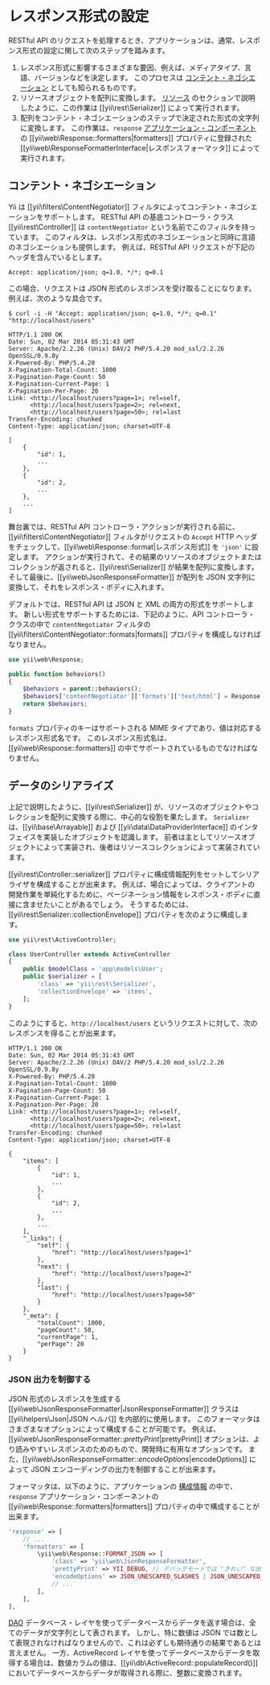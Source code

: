レスポンス形式の設定
====================

RESTful API のリクエストを処理するとき、アプリケーションは、通常、レスポンス形式の設定に関して次のステップを踏みます。

1. レスポンス形式に影響するさまざまな要因、例えば、メディアタイプ、言語、バージョンなどを決定します。
   このプロセスは [コンテント・ネゴシエーション](http://en.wikipedia.org/wiki/Content_negotiation) としても知られるものです。
2. リソースオブジェクトを配列に変換します。
   [リソース](rest-resources.md) のセクションで説明したように、この作業は [[yii\rest\Serializer]] によって実行されます。
3. 配列をコンテント・ネゴシエーションのステップで決定された形式の文字列に変換します。
   この作業は、`response` [アプリケーション・コンポーネント](structure-application-components.md) の [[yii\web\Response::formatters|formatters]] プロパティに登録された [[yii\web\ResponseFormatterInterface|レスポンスフォーマッタ]] によって実行されます。

## コンテント・ネゴシエーション <span id="content-negotiation"></span>

Yii は [[yii\filters\ContentNegotiator]] フィルタによってコンテント・ネゴシエーションをサポートします。
RESTful API の基底コントローラ・クラス [[yii\rest\Controller]] は `contentNegotiator` という名前でこのフィルタを持っています。
このフィルタは、レスポンス形式のネゴシエーションと同時に言語のネゴシエーションも提供します。
例えば、RESTful API リクエストが下記のヘッダを含んでいるとします。

```
Accept: application/json; q=1.0, */*; q=0.1
```

この場合、リクエストは JSON 形式のレスポンスを受け取ることになります。例えば、次のような具合です。

```
$ curl -i -H "Accept: application/json; q=1.0, */*; q=0.1" "http://localhost/users"

HTTP/1.1 200 OK
Date: Sun, 02 Mar 2014 05:31:43 GMT
Server: Apache/2.2.26 (Unix) DAV/2 PHP/5.4.20 mod_ssl/2.2.26 OpenSSL/0.9.8y
X-Powered-By: PHP/5.4.20
X-Pagination-Total-Count: 1000
X-Pagination-Page-Count: 50
X-Pagination-Current-Page: 1
X-Pagination-Per-Page: 20
Link: <http://localhost/users?page=1>; rel=self,
      <http://localhost/users?page=2>; rel=next,
      <http://localhost/users?page=50>; rel=last
Transfer-Encoding: chunked
Content-Type: application/json; charset=UTF-8

[
    {
        "id": 1,
        ...
    },
    {
        "id": 2,
        ...
    },
    ...
]
```

舞台裏では、RESTful API コントローラ・アクションが実行される前に、[[yii\filters\ContentNegotiator]] フィルタがリクエストの `Accept` HTTP ヘッダをチェックして、[[yii\web\Response::format|レスポンス形式]] を `'json'` に設定します。
アクションが実行されて、その結果のリソースのオブジェクトまたはコレクションが返されると、[[yii\rest\Serializer]] が結果を配列に変換します。
そして最後に、[[yii\web\JsonResponseFormatter]] が配列を JSON 文字列に変換して、それをレスポンス・ボディに入れます。

デフォルトでは、RESTful API は JSON と XML の両方の形式をサポートします。
新しい形式をサポートするためには、下記のように、API コントローラ・クラスの中で `contentNegotiator` フィルタの [[yii\filters\ContentNegotiator::formats|formats]] プロパティを構成しなければなりません。

```php
use yii\web\Response;

public function behaviors()
{
    $behaviors = parent::behaviors();
    $behaviors['contentNegotiator']['formats']['text/html'] = Response::FORMAT_HTML;
    return $behaviors;
}
```

`formats` プロパティのキーはサポートされる MIME タイプであり、値は対応するレスポンス形式名です。
このレスポンス形式名は、[[yii\web\Response::formatters]] の中でサポートされているものでなければなりません。


## データのシリアライズ <span id="data-serializing"></span>

上記で説明したように、[[yii\rest\Serializer]] が、リソースのオブジェクトやコレクションを配列に変換する際に、中心的な役割を果たします。
`Serializer` は、[[yii\base\Arrayable]] および [[yii\data\DataProviderInterface]] のインタフェイスを実装したオブジェクトを認識します。
前者は主としてリソースオブジェクトによって実装され、後者はリソースコレクションによって実装されています。

[[yii\rest\Controller::serializer]] プロパティに構成情報配列をセットしてシリアライザを構成することが出来ます。
例えば、場合によっては、クライアントの開発作業を単純化するために、ページネーション情報をレスポンス・ボディに直接に含ませたいことがあるでしょう。
そうするためには、[[yii\rest\Serializer::collectionEnvelope]] プロパティを次のように構成します。

```php
use yii\rest\ActiveController;

class UserController extends ActiveController
{
    public $modelClass = 'app\models\User';
    public $serializer = [
        'class' => 'yii\rest\Serializer',
        'collectionEnvelope' => 'items',
    ];
}
```

このようにすると、`http://localhost/users` というリクエストに対して、次のレスポンスを得ることが出来ます。

```
HTTP/1.1 200 OK
Date: Sun, 02 Mar 2014 05:31:43 GMT
Server: Apache/2.2.26 (Unix) DAV/2 PHP/5.4.20 mod_ssl/2.2.26 OpenSSL/0.9.8y
X-Powered-By: PHP/5.4.20
X-Pagination-Total-Count: 1000
X-Pagination-Page-Count: 50
X-Pagination-Current-Page: 1
X-Pagination-Per-Page: 20
Link: <http://localhost/users?page=1>; rel=self,
      <http://localhost/users?page=2>; rel=next,
      <http://localhost/users?page=50>; rel=last
Transfer-Encoding: chunked
Content-Type: application/json; charset=UTF-8

{
    "items": [
        {
            "id": 1,
            ...
        },
        {
            "id": 2,
            ...
        },
        ...
    ],
    "_links": {
        "self": {
            "href": "http://localhost/users?page=1"
        },
        "next": {
            "href": "http://localhost/users?page=2"
        },
        "last": {
            "href": "http://localhost/users?page=50"
        }
    },
    "_meta": {
        "totalCount": 1000,
        "pageCount": 50,
        "currentPage": 1,
        "perPage": 20
    }
}
```

### JSON 出力を制御する

JSON 形式のレスポンスを生成する [[yii\web\JsonResponseFormatter|JsonResponseFormatter]] クラスは [[yii\helpers\Json|JSON ヘルパ]] を内部的に使用します。
このフォーマッタはさまざまなオプションによって構成することが可能です。
例えば、[[yii\web\JsonResponseFormatter::$prettyPrint|$prettyPrint]] オプションは、より読みやすいレスポンスのためのもので、開発時に有用なオプションです。
また、[[yii\web\JsonResponseFormatter::$encodeOptions|$encodeOptions]] によって JSON エンコーディングの出力を制御することが出来ます。

フォーマッタは、以下のように、アプリケーションの [構成情報](concept-configuration.md) の中で、`response` アプリケーション・コンポーネントの [[yii\web\Response::formatters|formatters]] プロパティの中で構成することが出来ます。

```php
'response' => [
    // ...
    'formatters' => [
        \yii\web\Response::FORMAT_JSON => [
            'class' => 'yii\web\JsonResponseFormatter',
            'prettyPrint' => YII_DEBUG, // デバッグモードでは "きれい" な出力を使用
            'encodeOptions' => JSON_UNESCAPED_SLASHES | JSON_UNESCAPED_UNICODE,
            // ...
        ],
    ],
],
```

[DAO](db-dao.md) データベース・レイヤを使ってデータベースからデータを返す場合は、全てのデータが文字列として表されます。
しかし、特に数値は JSON では数として表現されなければなりませんので、これは必ずしも期待通りの結果であるとは言えません。
一方、ActiveRecord レイヤを使ってデータベースからデータを取得する場合は、数値カラムの値は、[[yii\db\ActiveRecord::populateRecord()]] においてデータベースからデータが取得される際に、整数に変換されます。
